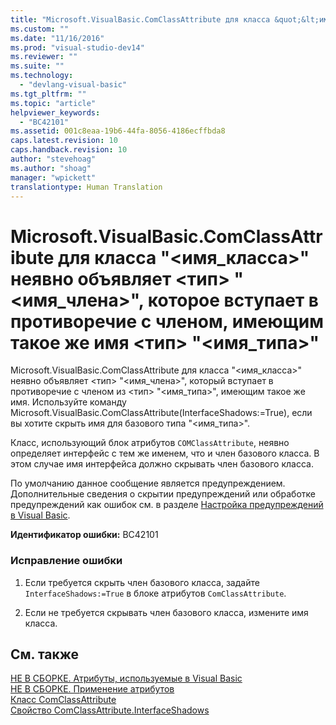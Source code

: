 ```yaml
---
title: "Microsoft.VisualBasic.ComClassAttribute для класса &quot;&lt;имя_класса&gt;&quot; неявно объявляет &lt;тип&gt; &quot;&lt;имя_члена&gt;&quot;, которое вступает в противоречие с членом, имеющим такое же имя &lt;тип&gt; &quot;&lt;имя_типа&gt;&quot; | Microsoft Docs"
ms.custom: ""
ms.date: "11/16/2016"
ms.prod: "visual-studio-dev14"
ms.reviewer: ""
ms.suite: ""
ms.technology: 
  - "devlang-visual-basic"
ms.tgt_pltfrm: ""
ms.topic: "article"
helpviewer_keywords: 
  - "BC42101"
ms.assetid: 001c8eaa-19b6-44fa-8056-4186ecffbda8
caps.latest.revision: 10
caps.handback.revision: 10
author: "stevehoag"
ms.author: "shoag"
manager: "wpickett"
translationtype: Human Translation
---
```

# Microsoft.VisualBasic.ComClassAttribute для класса &quot;&lt;имя_класса&gt;&quot; неявно объявляет &lt;тип&gt; &quot;&lt;имя_члена&gt;&quot;, которое вступает в противоречие с членом, имеющим такое же имя &lt;тип&gt; &quot;&lt;имя_типа&gt;&quot;
Microsoft.VisualBasic.ComClassAttribute для класса "\<имя\_класса\>" неявно объявляет \<тип\> "\<имя\_члена\>", который вступает в противоречие с членом из \<тип\> "\<имя\_типа\>", имеющим такое же имя. Используйте команду Microsoft.VisualBasic.ComClassAttribute\(InterfaceShadows:\=True\), если вы хотите скрыть имя для базового типа "\<имя\_типа\>".  
  
 Класс, использующий блок атрибутов `COMClassAttribute`, неявно определяет интерфейс с тем же именем, что и член базового класса. В этом случае имя интерфейса должно скрывать член базового класса.  
  
 По умолчанию данное сообщение является предупреждением. Дополнительные сведения о скрытии предупреждений или обработке предупреждений как ошибок см. в разделе [Настройка предупреждений в Visual Basic](/visual-studio/ide/configuring-warnings-in-visual-basic).  
  
 **Идентификатор ошибки:** BC42101  
  
### Исправление ошибки  
  
1.  Если требуется скрыть член базового класса, задайте `InterfaceShadows:=True` в блоке атрибутов `ComClassAttribute`.  
  
2.  Если не требуется скрывать член базового класса, измените имя класса.  
  
## См. также  
 [НЕ В СБОРКЕ. Атрибуты, используемые в Visual Basic](http://msdn.microsoft.com/ru-ru/22231318-8a40-49af-9245-e0aab723563b)   
 [НЕ В СБОРКЕ. Применение атрибутов](http://msdn.microsoft.com/ru-ru/2b1703ed-4437-49b3-bc0b-568094324f47)   
 [Класс ComClassAttribute](http://msdn.microsoft.com/ru-ru/5c2f0835-9210-47dc-bc59-5c1769953574)   
 [Свойство ComClassAttribute.InterfaceShadows](http://msdn.microsoft.com/ru-ru/0fae25bd-e0ba-4755-a76c-3b526b1ac795)